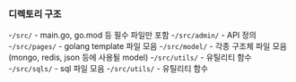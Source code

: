 ### 디렉토리 구조
-`/src/` - main.go, go.mod 등 필수 파일만 포함
-`/src/admin/` - API 정의
-`/src/pages/` - golang template 파일 모음
-`/src/model/` - 각종 구조체 파일 모음 (mongo, redis, json 등에 사용될 model) 
-`/src/utils/` - 유틸리티 함수
-`/src/sqls/` - sql 파일 모음
-`/src/utils/` - 유틸리티 함수